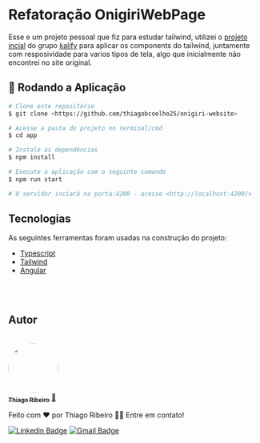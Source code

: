 # Refatoração OnigiriWebPage
 Esse e um projeto pessoal que fiz para estudar tailwind, utilizei o [projeto incial](https://onigirihardcore.vercel.app) do grupo [kalify](https://kalify.vercel.app/#projects) para aplicar os components do tailwind, juntamente com resposividade para varios tipos de tela, algo que inicialmente não encontrei no site original.


## 🎲 Rodando a Aplicação

```bash
# Clone este repositório
$ git clone <https://github.com/thiagobcoelho25/onigiri-website>

# Acesse a pasta do projeto no terminal/cmd
$ cd app

# Instale as dependências
$ npm install

# Execute a aplicação com o seguinte comando
$ npm run start

# O servidor inciará na porta:4200 - acesse <http://localhost:4200/>
```

## Tecnologias

As seguintes ferramentas foram usadas na construção do projeto:

- [Typescript](https://www.typescriptlang.org/)
- [Tailwind](https://tailwindcss.com/)
- [Angular](https://angular.io/)

<br>
<br>

## Autor

<br>

<a href="https://github.com/thiagobcoelho25">
 <img style="border-radius: 50%;" src="https://avatars.githubusercontent.com/u/42743844?v=4" width="100px;" alt=""/>
 <br />
 <sub><b>Thiago Ribeiro</b></sub></a> <a href="https://github.com/thiagobcoelho25" title="Rocketseat">🚀</a>

Feito com ❤️ por Thiago Ribeiro 👋🏽 Entre em contato!

[![Linkedin Badge](https://img.shields.io/badge/-Thiago-blue?style=flat-square&logo=Linkedin&logoColor=white&link=https://www.linkedin.com/in/thiagobcoelho25/)](https://www.linkedin.com/in/thiagobcoelho25/)
[![Gmail Badge](https://img.shields.io/badge/-thiagobcoelho25.com-c14438?style=flat-square&logo=Gmail&logoColor=white&link=mailto:thiagobcoelho25@gmail.com)](mailto:thiagobcoelho25@gmail.com)
